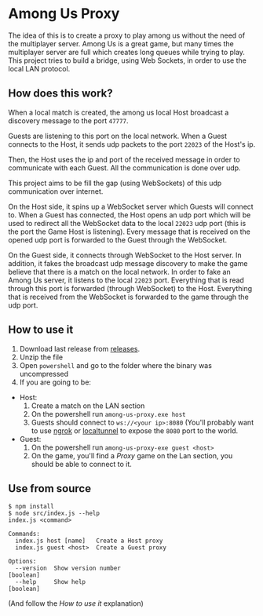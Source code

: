 # Among Us Proxy

The idea of this is to create a proxy to play among us without the need of the multiplayer server. Among Us is a great game, but many times the multiplayer server are full which creates long queues while trying to play. This project tries to build a bridge, using Web Sockets, in order to use the local LAN protocol.

## How does this work?

When a local match is created, the among us local Host broadcast a discovery message to the port `47777`.

Guests are listening to this port on the local network. When a Guest connects to the Host, it sends udp packets to the port `22023` of the Host's ip.

Then, the Host uses the ip and port of the received message in order to communicate with each Guest. All the communication is done over udp.

This project aims to be fill the gap (using WebSockets) of this udp communication over internet.

On the Host side, it spins up a WebSocket server which Guests will connect to. When a Guest has connected, the Host opens an udp port which will be used to redirect all the WebSocket data to the local `22023` udp port (this is the port the Game Host is listening). Every message that is received on the opened udp port is forwarded to the Guest through the WebSocket.

On the Guest side, it connects through WebSocket to the Host server. In addition, it fakes the broadcast udp message discovery to make the game believe that there is a match on the local network. In order to fake an Among Us server, it listens to the local `22023` port. Everything that is read through this port is forwarded (through WebSocket) to the Host. Everything that is received from the WebSocket is forwarded to the game through the udp port.

## How to use it

1. Download last release from [releases](https://github.com/NickCis/among-us-proxy/releases).
2. Unzip the file
3. Open `powershell` and go to the folder where the binary was uncompressed
4. If you are going to be:
  - Host:
    1. Create a match on the LAN section
    2. On the powershell run `among-us-proxy.exe host`
    3. Guests should connect to `ws://<your ip>:8080` (You'll probably want to use [ngrok](https://ngrok.com/) or [localtunnel](https://localtunnel.me/) to expose the `8080` port to the world.
  - Guest:
    1. On the powershell run `among-us-proxy-exe guest <host>`
    2. On the game, you'll find a _Proxy_ game on the Lan section, you should be able to connect to it.

## Use from source

```
$ npm install
$ node src/index.js --help
index.js <command>

Commands:
  index.js host [name]   Create a Host proxy
  index.js guest <host>  Create a Guest proxy

Options:
  --version  Show version number                                       [boolean]
  --help     Show help                                                 [boolean]
```

(And follow the _How to use it_ explanation)
